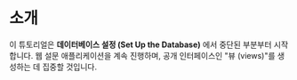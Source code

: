 # 소개

이 튜토리얼은 **데이터베이스 설정 (Set Up the Database)** 에서 중단된 부분부터 시작합니다. 웹 설문 애플리케이션을 계속 진행하며, 공개 인터페이스인 "뷰 (views)"를 생성하는 데 집중할 것입니다.
